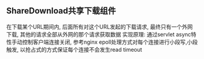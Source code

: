 ## ShareDownload共享下载组件
在下载某个URL期间内, 后面所有对这个URL发起的下载请求, 最终只有一个外网下载, 其他的请求全部从外网的那个请求获取数据
实现原理: 通过servlet async特性手动控制客户端连接关闭, 参考nginx epoll处理方式对每个连接进行小段写,小段触发, 以抢占式的方式保证每个连接不会发生read timeout
